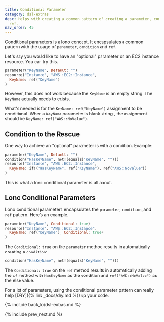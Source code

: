 ```yaml
---
title: Conditional Parameter
category: dsl-extras
desc: Helps with creating a common pattern of creating a parameter, condition, and
  ref.
nav_order: 45
---
```


Conditional parameters is a lono concept. It encapsulates a common pattern with the usage of `parameter`, `condition` and `ref`.

Let's say you would like to have an "optional" parameter on an EC2 instance resource. You can try this.

```ruby
parameter("KeyName", Default: "")
resource("Instance", "AWS::EC2::Instance",
  KeyName: ref("KeyName")
)
```

However, this does not work because the `KeyName` is an empty string. The `KeyName` actually needs to exists.

What's needed is for the `KeyName: ref("KeyName")` assignment to be conditional. When a `KeyName` parameter is blank string , the assignment should be `KeyName: ref("AWS::NoValue")`.

## Condition to the Rescue

One way to achieve an "optional" parameter is with a condition. Example:

```ruby
parameter("KeyName", Default: "")
condition("HasKeyName", not!(equals("KeyName", "")))
resource("Instance", "AWS::EC2::Instance",
  KeyName: if!("HasKeyName", ref("KeyName"), ref("AWS::NoValue"))
)
```

This is what a lono conditional parameter is all about.

## Lono Conditional Parameters

Lono conditional parameters encapsulates the `parameter`, `condition`, and `ref` pattern. Here's an example.

```ruby
parameter("KeyName", Conditional: true)
resource("Instance", "AWS::EC2::Instance",
  KeyName: ref("KeyName"), Conditional: true)
)
```

The `Conditional: true` on the `parameter` method results in automatically creating a `condition`:

```ruby
condition("HasKeyName", not!(equals("KeyName", "")))
```

The `Conditional: true` on the `ref` method results in automatically adding the `if` method with `HasKeyName` as the condition and `ref("AWS::NoValue")` as the else value.

For a lot of parameters, using the conditional parameter pattern can really help [DRY]({% link _docs/dry.md %}) up your code.

{% include back_to/dsl-extras.md %}

{% include prev_next.md %}
